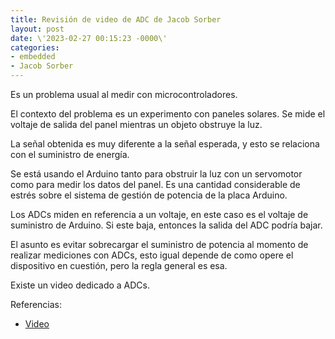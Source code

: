 ```yaml
---
title: Revisión de video de ADC de Jacob Sorber
layout: post
date: \'2023-02-27 00:15:23 -0000\'
categories:
- embedded
- Jacob Sorber
---
```


Es un problema usual al medir con microcontroladores.


El contexto del problema es un experimento con paneles solares. Se mide el voltaje de salida del panel mientras un objeto obstruye la luz.

La señal obtenida es muy diferente a la señal esperada, y esto se relaciona con el suministro de energía.

Se está usando el Arduino tanto para obstruir la luz con un servomotor como para medir los datos del panel. Es una cantidad considerable de estrés sobre el sistema de gestión de potencia de la placa Arduino.

Los ADCs miden en referencia a un voltaje, en este caso es el voltaje de suministro de Arduino. Si este baja, entonces la salida del ADC podría bajar.

El asunto es evitar sobrecargar el suministro de potencia al momento de realizar mediciones con ADCs, esto igual depende de como opere el dispositivo en cuestión, pero la regla general es esa.


Existe un video dedicado a ADCs.


Referencias:
- [Video](https://www.youtube.com/watch?v=QMYBumkV7yY)
